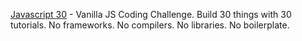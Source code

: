 [Javascript 30](https://javascript30.com/ "Javascript 30") - Vanilla JS Coding Challenge. Build 30 things with 30 tutorials. No frameworks. No compilers. No libraries. No boilerplate.
